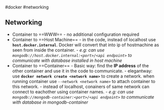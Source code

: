 #docker #networking

## Networking

- Container to ==WWW==
		- no additional configuration required
- Container to ==Host Machine==
		- in the code, instead of localhost use **`host.docker.internal`**. Docker will convert that into ip of hostmachine as seen from inside the container.
		- *e.g: can use `mongodb://host.docker.internal:<port>/<api endpoint>` to communicate with database installed in host machine* 
- Container to ==Container==
		- Basic way: find the **IP address** of the other container and use it in the code to communicate.
		- elegantway: use **`docker network create <network name>`** to create a network. when running container use `--network <network name>` to attach container to this network.
		- instead of localhost, conainers of same network can connect to eachother using container names.
		- *e.g: can use `mongodb://mongodb-container:<port>/<api endpoint>` to communicate with database in mongodb-container* 